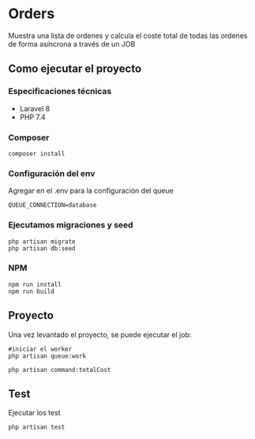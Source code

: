 
# Orders

Muestra una lista de ordenes y calcula el coste total de todas las ordenes de forma asíncrona a través de un JOB 

## Como ejecutar el proyecto

### Especificaciones técnicas
* Laravel 8
* PHP 7.4

### Composer
```
composer install
```

### Configuración del env
Agregar en el .env para la configuración del queue
```
QUEUE_CONNECTION=database
```
### Ejecutamos migraciones y seed

```
php artisan migrate
php artisan db:seed
```
### NPM

```
npm run install
npm run build
```

## Proyecto

Una vez levantado el proyecto, se puede ejecutar el job:

```
#iniciar el worker
php artisan queue:work

php artisan command:totalCost
```

## Test

Ejecutar los test


```
php artisan test
```
